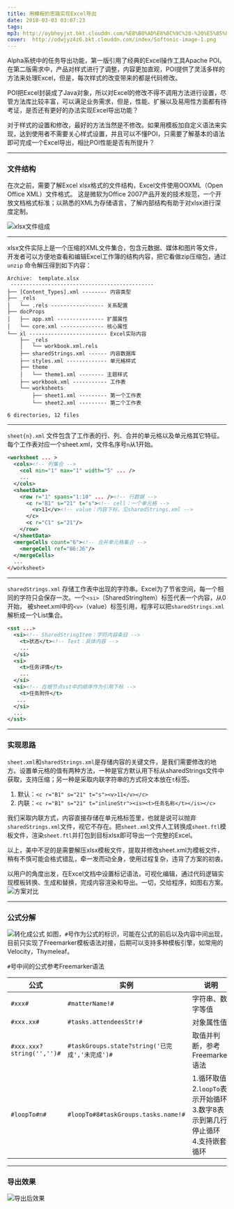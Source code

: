 ```yaml
---
title: 用模板的思路实现Excel导出
date: 2018-03-03 03:07:23
tags:
mp3: http://oybheyjxt.bkt.clouddn.com/%E8%B0%AD%E8%8C%9C%20-%20%E5%85%89%E6%98%8E.mp3
cover:  http://odwjyz4z6.bkt.clouddn.com/index/Softonic-image-1.png
---
```

Alpha系统中的任务导出功能，第一版引用了经典的Excel操作工具Apache POI。在第二版需求中，产品对样式进行了调整，内容更加直观，POI提供了灵活多样的方法来处理Excel，但是，每次样式的改变带来的都是代码修改。

POI把Excel封装成了Java对象，所以对Excel的修改不得不调用方法进行设置，尽管方法库比较丰富，可以满足业务需求，但是，性能、扩展以及易用性方面都有待考证，是否还有更好的办法实现Excel导出功能？

对于样式的设置和修改，最好的方法当然是不修改。如果用模板加自定义语法来实现，达到使用者不需要关心样式设置，并且可以不懂POI，只需要了解基本的语法即可完成一个Excel导出，相比POI性能是否有所提升？

------------------
### 文件结构

在次之前，需要了解Excel xlsx格式的文件结构，Excel文件使用OOXML（Open Office XML）文件格式。 这是微软为Office 2007产品开发的技术规范，一个开放文档格式标准；以熟悉的XML为存储语言，了解内部结构有助于对xlsx进行深度定制。

![xlsx文件组成](http://odwjyz4z6.bkt.clouddn.com/icourt/wechat/006tKfTcly1fktlxunqd0j30dw0fnta4.jpg)

------------------
xlsx文件实际上是一个压缩的XML文件集合，包含元数据、媒体和图片等文件，开发者可以方便地查看和编辑Excel工作簿的结构内容，把它看做zip压缩包，通过 `unzip` 命令解压得到如下内容：
```
Archive:  template.xlsx
 ----------------------------------------------
├── [Content_Types].xml -------- 内容类型
├── _rels
│   └── .rels ----------------- 关系配置
├── docProps
│   ├── app.xml --------------- 扩展属性
│   └── core.xml -------------- 核心属性
└── xl ------------------------- Excel实际内容
    ├── _rels
    │   └── workbook.xml.rels
    ├── sharedStrings.xml ------ 内容数据库
    ├── styles.xml ------------- 单元格样式
    ├── theme
    │   └── theme1.xml -------- 主题样式
    ├── workbook.xml ----------- 工作表
    └── worksheets
        ├── sheet1.xml --------- 第一个工作表
        └── sheet2.xml --------- 第二个工作表

6 directories, 12 files
```
------------------
`sheet{n}.xml` 文件包含了工作表的行、列、合并的单元格以及单元格其它特征。每个工作表对应一个sheet.xml，文件名序号`n`从1开始。
```xml
<worksheet ... >
  <cols><!-- 列集合 -->
    <col min="1" max="1" width="5" ... />
    ...
  </cols>
  <sheetData>
    <row r="1" spans="1:10" ... /><!-- 行数据 -->
      <c r="B1" s="21" t="s"><!-- cell：一个单元格 -->
        <v>11</v><!-- value：内容下标，见sharedStrings.xml -->
      </c>
      <c r="C1" s="21"/>
    </row>
  </sheetData>
  <mergeCells count="6"><!-- 合并单元格集合 -->
    <mergeCell ref="B6:J6"/>
  </mergeCells>
  ...
</worksheet>
```
------------------
`sharedStrings.xml` 存储工作表中出现的字符串。Excel为了节省空间，每一个相同的字符只会保存一次。一个`<si>`（SharedStringItem）标签代表一个内容，从0开始， 被sheet.xml中的`<v>`（value）标签引用，程序可以把`sharedStrings.xml`解析成一个List集合。
```xml
<sst ...>
  <si><!-- SharedStringItem：字符内容条目 -->
    <t>状态</t><!-- Text：具体内容 -->
    ...
  </si>
  <si>
    <t>任务详情</t>
    ...
  </si>
  <si><!-- 在根节点sst中的顺序作为引用下标 -->
    <t>任务附件</t>
   ...
  </si>
  ...
</sst>
```

------------------

### 实现思路
`sheet.xml`和`sharedStrings.xml`是存储内容的关键文件，是我们需要修改的地方。设置单元格的值有两种方法，一种是官方默认用下标从sharedStrings文件中获取，支持压缩；另一种是采取内联字符串的方式将文本放在`t`标签。
1. 默认：`<c r="B1" s="21" t="s"><v>11</v></c>`
2. 内联：`<c r="B1" s="21" t="inlineStr"><is><t>任务名称</t></is></c>`

我们采取内联方式，内容直接存储在单元格标签里，也就是说可以抛弃`sharedStrings.xml`文件，视它不存在。把`sheet.xml`文件人工转换成`sheet.ftl`模板文件，渲染`sheet.ftl`并打包到目标xlsx即可导出一个完整的Excel。

以上，美中不足的是需要解压xlsx模板文件，提取并修改sheet.xml为模板文件，稍有不慎可能会格式错乱，牵一发而动全身，使用过程复杂，违背了方案的初衷。

以用户的角度出发，在Excel文档中设置标记语法，可视化编辑，通过代码逻辑实现模板转换、生成和替换，完成内容渲染和导出。一切，交给程序，如图右方案。
![方案对比](http://odwjyz4z6.bkt.clouddn.com/icourt/wechat/excel-export-scheme-contrast.png)

------------------

### 公式分解
![转化成公式](http://odwjyz4z6.bkt.clouddn.com/icourt/wechat/Jietu20180315-175600.jpg)
如图，`#`号作为公式的标识，可能在公式的前后以及内容中间出现，目前只实现了Freemarker模板语法对接，后期可以支持多种模板引擎，如常用的Velocity，Thymeleaf。

`#`号中间的公式参考Freemarker语法

| 公式      |    实例    |   说明  |
| -------- | --------| -------- |
| `#xxx#`  | `#matterName!#` |  字符串、数字等值   |
| `#xxx.xx#`  | `#tasks.attendeesStr!#` |  对象属性值   |
| `#xxx.xxx?string('','')#`  | `#taskGroups.state?string('已完成','未完成')#` |  取值并判断，参考Freemarker语法  |
| `#loopTo#n#`  | `#loopTo#8#taskGroups.tasks.name!#` |  1.循环取值<br>2.`loopTo`表示开始循环<br>3.数字8表示到第几行停止循环<br>4.支持嵌套循环   |


------------------

### 导出效果
![导出后效果](http://odwjyz4z6.bkt.clouddn.com/icourt/wechat/Jietu20180302-164141.jpg)

